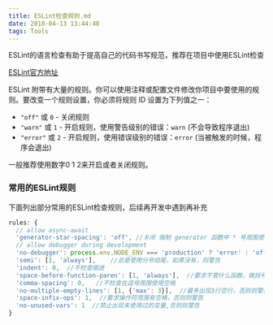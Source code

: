 ```yaml
---
title: ESLint检查规则.md
date: 2018-04-13 13:44:40
tags: Tools
---
```


ESLint的语言检查有助于提高自己的代码书写规范，推荐在项目中使用ESLint检查

[ESLint官方地址](http://eslint.cn/docs/rules/)

ESLint 附带有大量的规则。你可以使用注释或配置文件修改你项目中要使用的规则。要改变一个规则设置，你必须将规则 ID 设置为下列值之一：
* `"off"` 或 `0` - 关闭规则
* `"warn"` 或 `1` - 开启规则，使用警告级别的错误：`warn` (不会导致程序退出)
* `"error"` 或 `2` - 开启规则，使用错误级别的错误：`error` (当被触发的时候，程序会退出)

一般推荐使用数字0 1 2来开启或者关闭规则。

### 常用的ESLint规则
下面列出部分常用的ESLint检查规则，后续再开发中遇到再补充

```js
rules: {
  // allow async-await
  'generator-star-spacing': 'off', //关闭 强制 generator 函数中 * 号周围使用一致的空格
  // allow debugger during development
  'no-debugger': process.env.NODE_ENV === 'production' ? 'error' : 'off', //生产模式下不允许debugger
  'semi': [1, 'always'],    //总是使用分号结尾，如果没有，则警告
  'indent': 0,  //不检查缩进
  'space-before-function-paren': [1, 'always'],  //要求不管什么函数，做括号前必须要求一个空格，否则则警告
  'comma-spacing': 0,   //不检查在逗号周围使用空格
  'no-multiple-empty-lines': [1, {'max': 3}],  //最多出现3行空行，否则则警告
  'space-infix-ops': 1,  //要求操作符周围有空格，否则则警告
  'no-unused-vars': 1  //禁止出现未使用过的变量,否则则警告
}
```